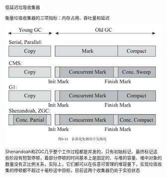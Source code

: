 低延迟垃圾收集器

衡量垃圾收集器的三项指标：内存占用、吞吐量和延迟

![image-20201106171514858](image-20201106171514858.png)

Shenandoah和ZGC几乎整个工作过程都是并发的，只有初始标记、最终标记这些阶段有短暂停顿，着部分停顿的时间基本上是固定的、与堆的容量、堆中对象的数量没有正比例关系，实际上，它们都可以在任意可管理的堆容量下，实现垃圾收集的停顿都不超过十毫秒这中目标，目前这两个收集器仍处于实验状态